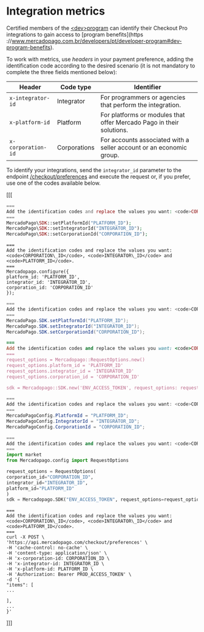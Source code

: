 # Integration metrics

Certified members of the [&lt;dev>program](https://www.mercadopago.com/developers/en/developer-program) can identify their Checkout Pro integrations to gain access to [program benefits](https ://www.mercadopago.com.br/developers/pt/developer-program#dev-program-benefits).

To work with metrics, use _headers_ in your payment preference, adding the identification code according to the desired scenario (it is not mandatory to complete the three fields mentioned below):

| Header | Code type | Identifier |
| --- | --- | --- |
| `x-integrator-id` | Integrator | For programmers or agencies that perform the integration. |
| `x-platform-id` | Platform | For platforms or modules that offer Mercado Pago in their solutions. |
| `x-corporation-id` | Corporations | For accounts associated with a seller account or an economic group. |


To identify your integrations, send the `integrator_id` parameter to the endpoint [/checkout/preferences](/developers/en/reference/preferences/_checkout_preferences/post) and execute the request or, if you prefer, use one of the codes available below.

[[[
```php
===
Add the identification codes and replace the values you want: <code>CORPORATION\_ID</code>, <code>INTEGRATOR\_ID</code> and <code>PLATFORM_ID</code>.
===
MercadoPago\SDK::setPlatformId("PLATFORM_ID");
MercadoPago\SDK::setIntegratorId("INTEGRATOR_ID");
MercadoPago\SDK::setCorporationId("CORPORATION_ID");
```
```node
===
Add the identification codes and replace the values you want: <code>CORPORATION\_ID</code>, <code>INTEGRATOR\_ID</code> and <code>PLATFORM_ID</code>.
===
Mercadopago.configure({
platform_id: 'PLATFORM_ID',
integrator_id: 'INTEGRATOR_ID',
corporation_id: 'CORPORATION_ID'
});
```
```java
===
Add the identification codes and replace the values you want: <code>CORPORATION\_ID</code>, <code>INTEGRATOR\_ID</code> and <code>PLATFORM_ID</code>.
===
MercadoPago.SDK.setPlatformId("PLATFORM_ID");
MercadoPago.SDK.setIntegratorId("INTEGRATOR_ID");
MercadoPago.SDK.setCorporationId("CORPORATION_ID");
```
```ruby
===
Add the identification codes and replace the values you want: <code>CORPORATION\_ID</code>, <code>INTEGRATOR\_ID</code> and <code>PLATFORM_ID</code>.
===
request_options = Mercadopago::RequestOptions.new()
request_options.platform_id = 'PLATFORM_ID'
request_options.integrator_id = 'INTEGRATOR_ID'
request_options.corporation_id = 'CORPORATION_ID'

sdk = Mercadopago::SDK.new('ENV_ACCESS_TOKEN', request_options: request_options)
```
```csharp
===
Add the identification codes and replace the values you want: <code>CORPORATION\_ID</code>, <code>INTEGRATOR\_ID</code> and <code>PLATFORM_ID</code>.
===
MercadoPagoConfig.PlatformId = "PLATFORM_ID";
MercadoPagoConfig.IntegratorId = "INTEGRATOR_ID";
MercadoPagoConfig.CorporationId = "CORPORATION_ID";
```
```python
===
Add the identification codes and replace the values you want: <code>CORPORATION\_ID</code>, <code>INTEGRATOR\_ID</code> and <code>PLATFORM_ID</code>.
===
import market
from Mercadopago.config import RequestOptions

request_options = RequestOptions(
corporation_id="CORPORATION_ID",
integrator_id="INTEGRATOR_ID",
platform_id="PLATFORM_ID"
)
sdk = Mercadopago.SDK("ENV_ACCESS_TOKEN", request_options=request_options)
```
```curl
===
Add the identification codes and replace the values you want: <code>CORPORATION\_ID</code>, <code>INTEGRATOR\_ID</code> and <code>PLATFORM_ID</code>.
===
curl -X POST \
'https://api.mercadopago.com/checkout/preferences' \
-H 'cache-control: no-cache' \
-H 'content-type: application/json' \
-H 'x-corporation-id: CORPORATION_ID \
-H 'x-integrator-id: INTEGRATOR_ID \
-H 'x-platform-id: PLATFORM_ID \
-H 'Authorization: Bearer PROD_ACCESS_TOKEN' \
-d '{
"items": [
...
       
],
...
}'
```
]]]
